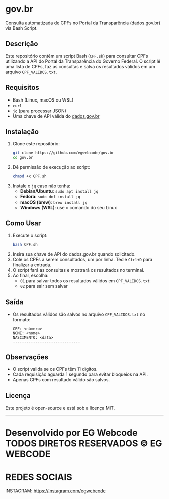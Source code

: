 
# gov.br

Consulta automatizada de CPFs no Portal da Transparência (dados.gov.br) via Bash Script.

## Descrição

Este repositório contém um script Bash (`CPF.sh`) para consultar CPFs utilizando a API do Portal da Transparência do Governo Federal. O script lê uma lista de CPFs, faz as consultas e salva os resultados válidos em um arquivo `CPF_VALIDOS.txt`.

## Requisitos

- Bash (Linux, macOS ou WSL)
- `curl`
- [`jq`](https://stedolan.github.io/jq/download/) (para processar JSON)
- Uma chave de API válida do [dados.gov.br](https://dados.gov.br/)

## Instalação

1. Clone este repositório:
   ```bash
   git clone https://github.com/egwebcode/gov.br
   cd gov.br
   ```
2. Dê permissão de execução ao script:
   ```bash
   chmod +x CPF.sh
   ```
3. Instale o `jq` caso não tenha:
   - **Debian/Ubuntu**: `sudo apt install jq`
   - **Fedora**: `sudo dnf install jq`
   - **macOS (brew)**: `brew install jq`
   - **Windows (WSL)**: use o comando do seu Linux

## Como Usar

1. Execute o script:
   ```bash
   bash CPF.sh
   ```
2. Insira sua chave de API do dados.gov.br quando solicitado.
3. Cole os CPFs a serem consultados, um por linha. Tecle `Ctrl+D` para finalizar a entrada.
4. O script fará as consultas e mostrará os resultados no terminal.
5. Ao final, escolha:
   - `01` para salvar todos os resultados válidos em `CPF_VALIDOS.txt`
   - `02` para sair sem salvar

## Saída

- Os resultados válidos são salvos no arquivo `CPF_VALIDOS.txt` no formato:

  ```
  CPF: <número>
  NOME: <nome>
  NASCIMENTO: <data>
  ------------------------------
  ```

## Observações

- O script valida se os CPFs têm 11 dígitos.
- Cada requisição aguarda 1 segundo para evitar bloqueios na API.
- Apenas CPFs com resultado válido são salvos.

## Licença

Este projeto é open-source e está sob a licença MIT.

---

# Desenvolvido por EG Webcode TODOS DIRETOS RESERVADOS © EG WEBCODE

# REDES SOCIAIS
INSTAGRAM: https://instagram.com/egwebcode
